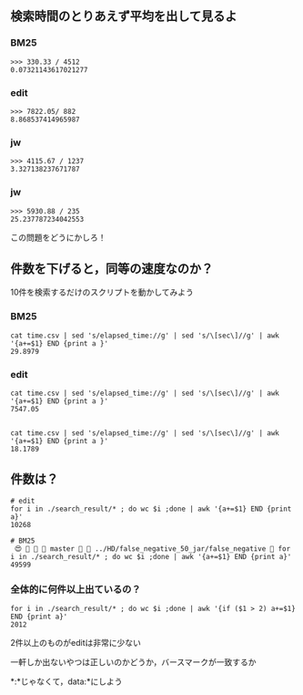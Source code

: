 
## 検索時間のとりあえず平均を出して見るよ

### BM25

```
>>> 330.33 / 4512
0.07321143617021277
```

### edit

```
>>> 7822.05/ 882
8.868537414965987
```

### jw

```
>>> 4115.67 / 1237
3.327138237671787
```

### jw

```
>>> 5930.88 / 235
25.237787234042553
```

この問題をどうにかしろ！


## 件数を下げると，同等の速度なのか？


10件を検索するだけのスクリプトを動かしてみよう


### BM25

```
cat time.csv | sed 's/elapsed_time://g' | sed 's/\[sec\]//g' | awk '{a+=$1} END {print a }'
29.8979
```

### edit

```
cat time.csv | sed 's/elapsed_time://g' | sed 's/\[sec\]//g' | awk '{a+=$1} END {print a }'
7547.05


cat time.csv | sed 's/elapsed_time://g' | sed 's/\[sec\]//g' | awk '{a+=$1} END {print a }'
18.1789
```

## 件数は？

```
# edit
for i in ./search_result/* ; do wc $i ;done | awk '{a+=$1} END {print a}'
10268

# BM25
 😍    master   ../HD/false_negative_50_jar/false_negative  for i in ./search_result/* ; do wc $i ;done | awk '{a+=$1} END {print a}'
49599
```

### 全体的に何件以上出ているの？


```
for i in ./search_result/* ; do wc $i ;done | awk '{if ($1 > 2) a+=$1} END {print a}'
2012
```

2件以上のものがeditは非常に少ない

一軒しか出ないやつは正しいのかどうか，バースマークが一致するか

*:*じゃなくて，data:*にしよう

